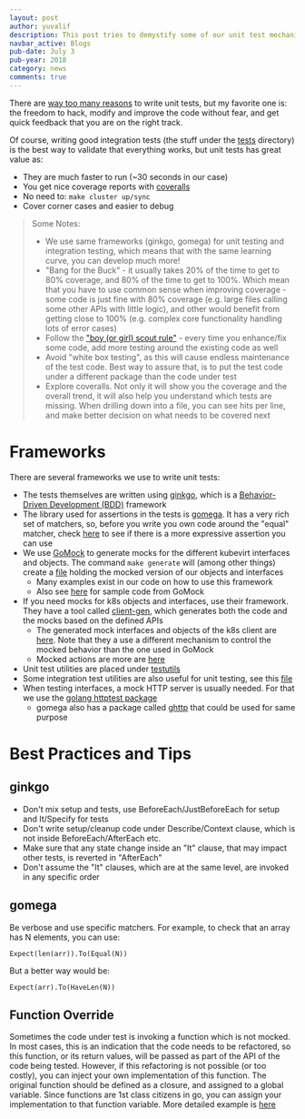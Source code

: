 ```yaml
---
layout: post
author: yuvalif
description: This post tries to demystify some of our unit test mechanism, hopefully will make it easier to write more tests and increase our code coverage!
navbar_active: Blogs
pub-date: July 3
pub-year: 2018
category: news
comments: true
---
```


There are [way too many reasons](https://blog.codinghorror.com/i-pity-the-fool-who-doesnt-write-unit-tests/) to write unit tests, but my favorite one is: the freedom to hack, modify and improve the code without fear, and get quick feedback that you are on the right track.

Of course, writing good integration tests (the stuff under the [tests](https://github.com/kubevirt/kubevirt/tree/master/tests) directory) is the best way to validate that everything works, but unit tests has great value as:
- They are much faster to run (~30 seconds in our case)
- You get nice coverage reports with [coveralls](https://coveralls.io/github/kubevirt/kubevirt)
- No need to: `make cluster up/sync`
- Cover corner cases and easier to debug

> Some Notes:
> - We use same frameworks (ginkgo, gomega) for unit testing and integration testing, which means that with the same learning curve, you can develop much more!
> - "Bang for the Buck" - it usually takes 20% of the time to get to 80% coverage, and 80% of the time to get to 100%. Which mean that you have to use common sense when improving coverage - some code is just fine with 80% coverage (e.g. large files calling some other APIs with little logic), and other would benefit from getting close to 100% (e.g. complex core functionality handling lots of error cases)
> - Follow the ["boy (or girl) scout rule"](http://programmer.97things.oreilly.com/wiki/index.php/The_Boy_Scout_Rule) - every time you enhance/fix some code, add more testing around the existing code as well
> - Avoid "white box testing", as this will cause endless maintenance of the test code. Best way to assure that, is to put the test code under a different package than the code under test
> - Explore coveralls. Not only it will show you the coverage and the overall trend, it will also help you understand which tests are missing. When drilling down into a file, you can see hits per line, and make better decision on what needs to be covered next

# Frameworks
There are several frameworks we use to write unit tests:
- The tests themselves are written using [ginkgo](https://github.com/onsi/ginkgo), which is a [Behavior-Driven Development (BDD)](https://en.wikipedia.org/wiki/Behavior-driven_development) framework
- The library used for assertions in the tests is [gomega](https://github.com/onsi/gomega). It has a very rich set of matchers, so, before you write you own code around the "equal" matcher, check [here](http://onsi.github.io/gomega/#provided-matchers) to see if there is a more expressive assertion you can use
- We use [GoMock](https://github.com/golang/mock) to generate mocks for the different kubevirt interfaces and objects. The command `make generate` will (among other things) create a [file](https://github.com/kubevirt/kubevirt/blob/master/staging/src/kubevirt.io/client-go/kubecli/generated_mock_kubevirt.go) holding the mocked version of our objects and interfaces
  - Many examples exist in our code on how to use this framework
  - Also see [here](https://github.com/golang/mock/tree/master/sample) for sample code from GoMock
- If you need mocks for k8s objects and interfaces, use their framework. They have a tool called [client-gen](https://github.com/kubernetes/code-generator), which generates both the code and the mocks based on the defined APIs
  - The generated mock interfaces and objects of the k8s client are [here](https://github.com/kubernetes/client-go/blob/master/kubernetes/fake/clientset_generated.go). Note that they a use a different mechanism to control the mocked behavior than the one used in GoMock
  - Mocked actions are more are [here](https://github.com/kubernetes/client-go/tree/master/testing)
- Unit test utilities are placed under [testutils](https://github.com/kubevirt/kubevirt/tree/master/pkg/testutils)
- Some integration test utilities are also useful for unit testing, see this [file](https://github.com/kubevirt/kubevirt/blob/master/tests/utils.go)
- When testing interfaces, a mock HTTP server is usually needed. For that we use the [golang httptest package](https://golang.org/pkg/net/http/httptest/)
  - gomega also has a package called [ghttp](http://onsi.github.io/gomega/#ghttp-testing-http-clients) that could be used for same purpose

# Best Practices and Tips
## ginkgo
- Don't mix setup and tests, use BeforeEach/JustBeforeEach for setup and It/Specify for tests
- Don't write setup/cleanup code under Describe/Context clause, which is not inside BeforeEach/AfterEach etc.
- Make sure that any state change inside an "It" clause, that may impact other tests, is reverted in "AfterEach"
- Don't assume the "It" clauses, which are at the same level, are invoked in any specific order
## gomega
Be verbose and use specific matchers. For example, to check that an array has N elements, you can use:
```
Expect(len(arr)).To(Equal(N))
```
But a better way would be:
```
Expect(arr).To(HaveLen(N))
```
## Function Override
Sometimes the code under test is invoking a function which is not mocked. In most cases, this is an indication that the code needs to be refactored, so this function, or its return values, will be passed as part of the API of the code being tested.
However, if this refactoring is not possible (or too costly), you can inject your own implementation of this function. The original function should be defined as a closure, and assigned to a global variable. Since functions are 1st class citizens in go, you can assign your implementation to that function variable. More detailed example is [here](https://gist.github.com/yuvalif/006c48c563f264041f4ada5f90ddfd0c)
